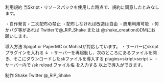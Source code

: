 利用規約
当Skript・リソースパックを使用した時点で、規約に同意したとみなします。

・自作発言・二次配布の禁止
・配布しなければ改造は自由
・商用利用可能
・何かバグ等があれば Twitterで@_RIP_Shake または @shake_creationのDMにお願いします。

導入方法
Spigot or PaperMC or Mohistが対応しています。
・サーバーにskriptプラグインを入れる
↓
・サーバーを再起動し、次のところにあるファイルを開き、そこにダウンロードしたskファイルを導入する plugins>skript>script
↓
・サーバー内で /sk reload ファイル名 を入力する
以上で導入ができます。

制作
Shake
Twitter @_RIP_Shake
